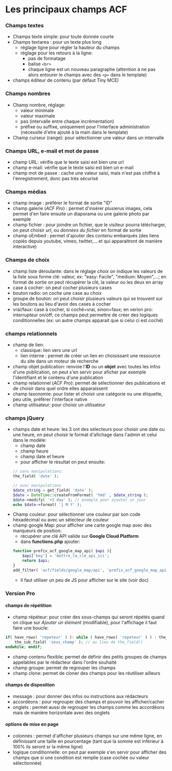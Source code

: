 # Les principaux champs ACF

### Champs textes
+ Champs texte simple: pour toute donnée courte
+ Champs textarea : pour un texte plus long
    - réglage ligne pour régler la hauteur du champs
    - réglage pour les retours à la ligne: 
        - pas de formatage
        - balise ``<br>``
        - chaque ligne est un nouveau paragraphe (attention à ne pas alors entourer le champs avec des ``<p>`` dans le template)
+ champs éditeur de contenu (par défaut Tiny MCE)

### Champs nombres
+ Champ nombre, réglage:
    - valeur minimale
    - valeur maximale
    - pas (intervalle entre chaque incrémentation)
    - préfixe ou suffixe, uniquement pour l'interface administration (nécessite d'etre ajouté à la main dans le template)
+ Champ curseur (range): pour sélectionner une valeur dans un intervalle

### Champs URL, e-mail et mot de passe
+ champ URL: vérifie que le texte saisi est bien une url
+ champ e-mail: vérifie que le texte saisi est bien un e-mail
+ champ mot de passe : cache une valeur saisi, mais n'est pas chiffré à l'enregistrement, donc pas très sécurisé

### Champs médias
+ champ image : préférer le format de sortie "ID"
+ champ galerie (*ACF Pro*) : permet d'insérer plusierus images, cela permet d'en faire ensuite un diaporama ou une galerie photo par exemple
+ champ fichier : pour joindre un fichier, que le visiteur pourra télécharger, on peut choisir *url*, ou *données du fichier* en format de sortie
+ champ oEmbed : permet d'ajouter des contenu embarqués (des liens copiés depuis youtube, vimeo, twitter,... et qui apparaitront de manière interactive)

### Champs de choix
+ champ liste déroulante: dans le réglage *choix* on indique les valeurs de la liste sous forme clé: valeur, ex: "easy: Facile", "medium: Moyen",...; en format de sortie on peut récupérer la clé, la valeur ou les deux en array
+ case à cocher: on peut cocher plusieurs cases
+ bouton radio: on coche une case au choix
+ groupe de bouton: on peut choisir plusieurs valeurs qui se trouvent sur les boutons au lieu d'avoir des cases à cocher
+ vrai/faux: case à cocher, si coché=vrai, sinon=faux; en verion pro: interrupteur on/off; ce champs peut permettre de créer des logiques conditionnelles (ex: un autre champs apparait que si celui ci est coché)


### champs relationnels
+ champ de lien: 
    - classique: lien vers une url
    - lien interne : permet de créer un lien en choisissant une ressource du site dans un moteur de recherche
+ champ objet publication: renvoie l'**ID** ou un **objet** avec toutes les infos d'une publication, on peut s'en servir pour aficher par exemple l'identifiant et le contenu d'une publication 
+ champ relationnel (*ACF Pro*): permet de sélectionner des publications et de choisir dans quel ordre elles apparaissent
+ champ taxonomie: pour lister et choisir une catégorie ou une étiquette, peu utile, préférer l'interface native
+ champ utilisateur: pour choisir un utilisateur


### champs jQuery
+ champs date et heure: les 3 ont des sélecteurs pour choisir une date ou une heure, on peut choisir le format d'afichage dans l'admin et celui dans le modèle:
    - champ date
    - champ heure
    - champ date et heure
    - pour afficher le résultat on peut ensuite:
    ```php
    // sans manipulations:
    the_field( 'date' );

    // avec manipulations
    $date_string = get_field( 'date' );
    $date = DateTime::createFromFormat( 'Ymd' , $date_string );
    $date->modify( '+1 day' ); // exemple pour ajouter un jour
    echo $date->format( 'j M Y' );
    ```
+ Champ couleur: pour sélectionner une couleur par son code héxadécimal ou avec un sélecteur de couleur
+ champ google Map: pour afficher une carte google map avec des marqueurs de position:
    - récupérer une clé API valide sur **Google Cloud Platform**
    - dans **functions.php** ajouter:
    ```php
    function prefix_acf_google_map_api( $api ){
        $api['key'] = 'mettre_la_clé_api_ici';
        return $api;
    }
    add_filter( 'acf/fields/google_map/api', 'prefix_acf_google_map_api' );
    ```
    - Il faut utiliser un peu de JS pour afficher sur le site (voir doc)

### Version Pro
#### champs de répétition
+ champ répéteur: pour créer des sous-champs qui seront répétés quand on clique sur *Ajouter un élément* (modifiable), pour l'affichage il faut faire une boucle:
```php
if( have_rows( 'repeteur' ) ): while ( have_rows( 'repeteur' ) ) : the_row();
    the_sub_field( 'sous_champ' ); // au lieu de the_field()
endwhile; endif;
```
+ champ contenu flexible: permet de définir des petits groupes de champs appelables par le rédacteur dans l'ordre souhaité
+ champ groupe: permet de regrouper les champs
+ champ clone: permet de cloner des champs pour les réutiliser ailleurs

#### champs de disposition
+ message : pour donner des infos ou instructions aux rédacteurs
+ accordéons : pour regrouper des champs et pouvoir les afficher/cacher
+ onglets : permet aussi de regrouper les champs comme les accordéons mais de manière horizontale avec des onglets

#### options de mise en page
+ colonnes : permet d'afficher plusieurs champs sur une même ligne, en définissant une taille en pourcentage (tant que la somme est inférieur à 100% ils seront sr la même ligne)
+ logique conditionnelle: on peut par exemple s'en servir pour afficher des champs que si une condition est remplie (case cochée ou valeur sélectionnée)


